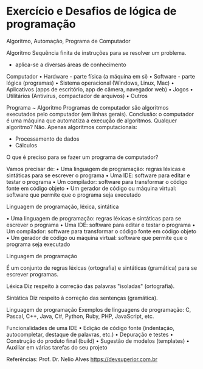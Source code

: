 # Exercício e Desafios de lógica de programação 


Algoritmo, Automação, Programa de Computador


Algoritmo
Sequência finita de instruções para se resolver um
problema.
* aplica-se a diversas áreas de conhecimento

Computador
• Hardware - parte física (a máquina em si)
• Software - parte lógica (programas)
• Sistema operacional (Windows, Linux, Mac)
• Aplicativos (apps de escritório, app de câmera,
navegador web)
• Jogos
• Utilitários (Antivírus, compactador de arquivos)
• Outros

Programa ~ Algoritmo
Programas de computador são algoritmos executados pelo computador
(em linhas gerais).
Conclusão: o computador é uma máquina que automatiza a execução de
algoritmos.
Qualquer algoritmo? Não. Apenas algoritmos computacionais:
- Processamento de dados
- Cálculos

O que é preciso para se fazer um
programa de computador?

Vamos precisar de:
• Uma linguagem de programação: regras léxicas e sintáticas para se
escrever o programa
• Uma IDE: software para editar e testar o programa
• Um compilador: software para transformar o código fonte em código
objeto
• Um gerador de código ou máquina virtual: software que permite que o
programa seja executado

Linguagem de programação,
léxica, sintática

• Uma linguagem de programação: regras léxicas e sintáticas para se
escrever o programa
• Uma IDE: software para editar e testar o programa
• Um compilador: software para transformar o código fonte em código
objeto
• Um gerador de código ou máquina virtual: software que permite que
o programa seja executado

Linguagem de programação

É um conjunto de regras léxicas (ortografia) e sintáticas (gramática)
para se escrever programas.

Léxica
Diz respeito à correção das palavras "isoladas" (ortografia).

Sintática
Diz respeito à correção das sentenças (gramática).

Linguagem de programação
Exemplos de linguagens de programação:
C, Pascal, C++, Java, C#, Python, Ruby, PHP, JavaScript, etc.


Funcionalidades de uma IDE
• Edição de código fonte (indentação, autocompletar, destaque de
palavras, etc.)
• Depuração e testes
• Construção do produto final (build)
• Sugestão de modelos (templates)
• Auxiliar em várias tarefas do seu projeto


Referências:
Prof. Dr. Nelio Alves
https://devsuperior.com.br
